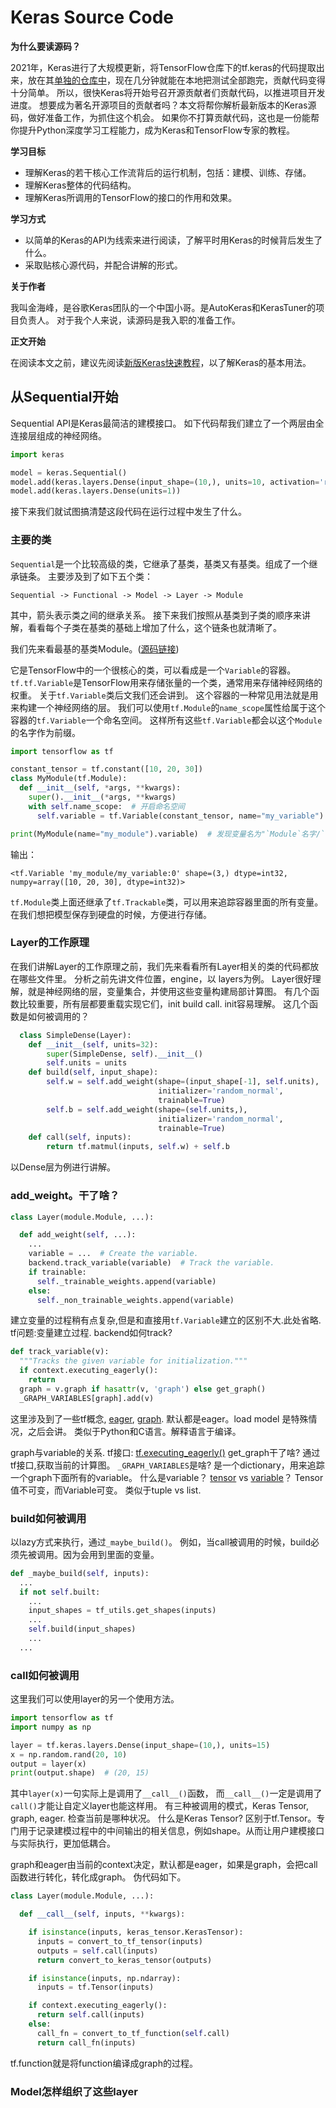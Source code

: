 # Keras Source Code
**为什么要读源码？**

2021年，Keras进行了大规模更新，将TensorFlow仓库下的tf.keras的代码提取出来，放在其[单独的仓库中](https://github.com/keras-team/keras)，现在几分钟就能在本地把测试全部跑完，贡献代码变得十分简单。
所以，很快Keras将开始号召开源贡献者们贡献代码，以推进项目开发进度。
想要成为著名开源项目的贡献者吗？本文将帮你解析最新版本的Keras源码，做好准备工作，为抓住这个机会。
如果你不打算贡献代码，这也是一份能帮你提升Python深度学习工程能力，成为Keras和TensorFlow专家的教程。

**学习目标**

* 理解Keras的若干核心工作流背后的运行机制，包括：建模、训练、存储。
* 理解Keras整体的代码结构。
* 理解Keras所调用的TensorFlow的接口的作用和效果。

**学习方式**

* 以简单的Keras的API为线索来进行阅读，了解平时用Keras的时候背后发生了什么。
* 采取贴核心源代码，并配合讲解的形式。

**关于作者**

我叫金海峰，是谷歌Keras团队的一个中国小哥。是AutoKeras和KerasTuner的项目负责人。
对于我个人来说，读源码是我入职的准备工作。

**正文开始**

在阅读本文之前，建议先阅读[新版Keras快速教程](https://zhuanlan.zhihu.com/p/380472423)，以了解Keras的基本用法。

## 从Sequential开始
Sequential API是Keras最简洁的建模接口。
如下代码帮我们建立了一个两层由全连接层组成的神经网络。
```py
import keras

model = keras.Sequential()
model.add(keras.layers.Dense(input_shape=(10,), units=10, activation='relu'))
model.add(keras.layers.Dense(units=1))
```
接下来我们就试图搞清楚这段代码在运行过程中发生了什么。

### 主要的类
`Sequential`是一个比较高级的类，它继承了基类，基类又有基类。组成了一个继承链条。
主要涉及到了如下五个类：

`Sequential -> Functional -> Model -> Layer -> Module`

其中，箭头表示类之间的继承关系。
接下来我们按照从基类到子类的顺序来讲解，看看每个子类在基类的基础上增加了什么，这个链条也就清晰了。

我们先来看最基的基类Module。([源码链接](https://github.com/tensorflow/tensorflow/blob/v2.5.0/tensorflow/python/module/module.py#L35))

它是TensorFlow中的一个很核心的类，可以看成是一个`Variable`的容器。
`tf.tf.Variable`是TensorFlow用来存储张量的一个类，通常用来存储神经网络的权重。
关于`tf.Variable`类后文我们还会讲到。
这个容器的一种常见用法就是用来构建一个神经网络的层。
我们可以使用`tf.Module`的`name_scope`属性给属于这个容器的`tf.Variable`一个命名空间。
这样所有这些`tf.Variable`都会以这个`Module`的名字作为前缀。

```py
import tensorflow as tf

constant_tensor = tf.constant([10, 20, 30])
class MyModule(tf.Module):
  def __init__(self, *args, **kwargs):
    super().__init__(*args, **kwargs)
    with self.name_scope:  # 开启命名空间
      self.variable = tf.Variable(constant_tensor, name="my_variable")  # 在空间中建立变量

print(MyModule(name="my_module").variable)  # 发现变量名为"`Module`名字/`Variable`名字:计数"的形式
```
输出：
```
<tf.Variable 'my_module/my_variable:0' shape=(3,) dtype=int32, numpy=array([10, 20, 30], dtype=int32)>
```

`tf.Module`类上面还继承了`tf.Trackable`类，可以用来追踪容器里面的所有变量。
在我们想把模型保存到硬盘的时候，方便进行存储。

### Layer的工作原理

在我们讲解Layer的工作原理之前，我们先来看看所有Layer相关的类的代码都放在哪些文件里。
分析之前先讲文件位置，engine，以 layers为例。
Layer很好理解，就是神经网络的层，变量集合，并使用这些变量构建局部计算图。
有几个函数比较重要，所有层都要重载实现它们，init build call.
init容易理解。
这几个函数是如何被调用的？

```py
  class SimpleDense(Layer):
    def __init__(self, units=32):
        super(SimpleDense, self).__init__()
        self.units = units
    def build(self, input_shape):
        self.w = self.add_weight(shape=(input_shape[-1], self.units),
                                 initializer='random_normal',
                                 trainable=True)
        self.b = self.add_weight(shape=(self.units,),
                                 initializer='random_normal',
                                 trainable=True)
    def call(self, inputs):
        return tf.matmul(inputs, self.w) + self.b
```

以Dense层为例进行讲解。

### add_weight。干了啥？

```py
class Layer(module.Module, ...):

  def add_weight(self, ...):
    ...
    variable = ...  # Create the variable.
    backend.track_variable(variable)  # Track the variable.
    if trainable:
      self._trainable_weights.append(variable)
    else:
      self._non_trainable_weights.append(variable)
```
建立变量的过程稍有点复杂,但是和直接用`tf.Variable`建立的区别不大.此处省略.
tf问题:变量建立过程.
backend如何track?

```py
def track_variable(v):
  """Tracks the given variable for initialization."""
  if context.executing_eagerly():
    return
  graph = v.graph if hasattr(v, 'graph') else get_graph()
  _GRAPH_VARIABLES[graph].add(v)
```
这里涉及到了一些tf概念,
[eager](https://www.tensorflow.org/guide/eager),
[graph](https://www.tensorflow.org/guide/intro_to_graphs).
默认都是eager。load model 是特殊情况，之后会讲。
类似于Python和C语言。解释语言于编译。

graph与variable的关系.
tf接口:
[tf.executing_eagerly()](https://www.tensorflow.org/api_docs/python/tf/executing_eagerly)
get_graph干了啥? 通过tf接口,获取当前的计算图。
`_GRAPH_VARIABLES`是啥? 是一个dictionary，用来追踪一个graph下面所有的variable。
什么是variable？
[tensor](https://www.tensorflow.org/guide/tensor)
vs
[variable](https://www.tensorflow.org/guide/variable)？
Tensor值不可变，而Variable可变。
类似于tuple vs list.


### build如何被调用
以lazy方式来执行，通过`_maybe_build()`。
例如，当call被调用的时候，build必须先被调用。因为会用到里面的变量。

```py
def _maybe_build(self, inputs):
  ...
  if not self.built:
    ...
    input_shapes = tf_utils.get_shapes(inputs)
    ...
    self.build(input_shapes)
    ...
  ...
```

### call如何被调用

这里我们可以使用layer的另一个使用方法。

```py
import tensorflow as tf
import numpy as np

layer = tf.keras.layers.Dense(input_shape=(10,), units=15)
x = np.random.rand(20, 10)
output = layer(x)
print(output.shape)  # (20, 15)
```

其中`layer(x)`一句实际上是调用了`__call__()`函数，
而`__call__()`一定是调用了`call()`才能让自定义layer也能这样用。
有三种被调用的模式，Keras Tensor, graph, eager.
检查当前是哪种状况。
什么是Keras Tensor?
区别于tf.Tensor。专门用于记录建模过程中的中间输出的相关信息，例如shape。从而让用户建模接口与实际执行，更加低耦合。

graph和eager由当前的context决定，默认都是eager，如果是graph，会把call函数进行转化，转化成graph。
伪代码如下。
```py
class Layer(module.Module, ...):

  def __call__(self, inputs, **kwargs):

    if isinstance(inputs, keras_tensor.KerasTensor):
      inputs = convert_to_tf_tensor(inputs)
      outputs = self.call(inputs)
      return convert_to_keras_tensor(outputs)

    if isinstance(inputs, np.ndarray):
      inputs = tf.Tensor(inputs)

    if context.executing_eagerly():
      return self.call(inputs)
    else:
      call_fn = convert_to_tf_function(self.call)
      return call_fn(inputs)
```
tf.function就是将function编译成graph的过程。

### Model怎样组织了这些layer
